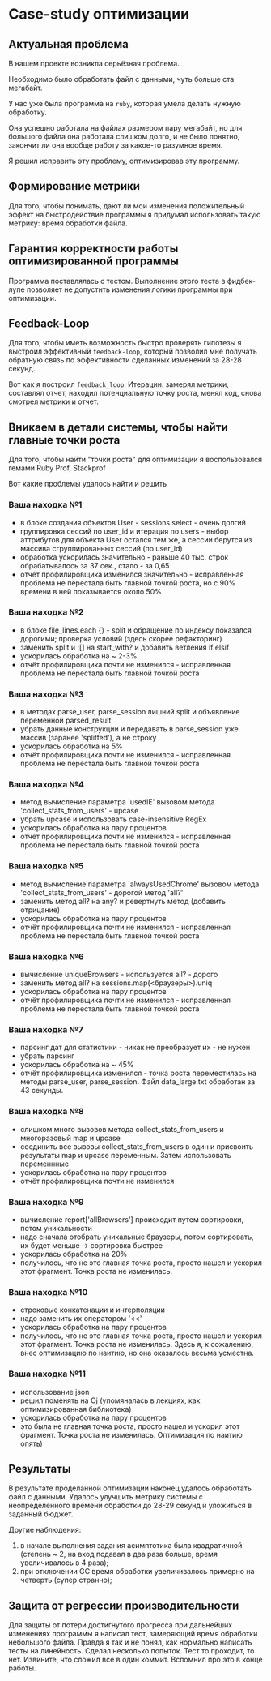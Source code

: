 # Case-study оптимизации

## Актуальная проблема
В нашем проекте возникла серьёзная проблема.

Необходимо было обработать файл с данными, чуть больше ста мегабайт.

У нас уже была программа на `ruby`, которая умела делать нужную обработку.

Она успешно работала на файлах размером пару мегабайт, но для большого файла она работала слишком долго, и не было понятно, закончит ли она вообще работу за какое-то разумное время.

Я решил исправить эту проблему, оптимизировав эту программу.

## Формирование метрики
Для того, чтобы понимать, дают ли мои изменения положительный эффект на быстродействие программы я придумал использовать такую метрику: время обработки файла.

## Гарантия корректности работы оптимизированной программы
Программа поставлялась с тестом. Выполнение этого теста в фидбек-лупе позволяет не допустить изменения логики программы при оптимизации.

## Feedback-Loop
Для того, чтобы иметь возможность быстро проверять гипотезы я выстроил эффективный `feedback-loop`, который позволил мне получать обратную связь по эффективности сделанных изменений за 28-28 секунд.

Вот как я построил `feedback_loop`: Итерации: замерял метрики, составлял отчет, находил потенциальную точку роста, менял код, снова смотрел метрики и отчет.

## Вникаем в детали системы, чтобы найти главные точки роста
Для того, чтобы найти "точки роста" для оптимизации я воспользовался гемами Ruby Prof, Stackprof

Вот какие проблемы удалось найти и решить

### Ваша находка №1
- в блоке создания объектов User - sessions.select - очень долгий
- группировка сессий по user_id и итерация по users - выбор аттрибутов для объекта User остался тем же, а сессии берутся из массива сгруппированных сессий (по user_id)
- обработка ускорилась значительно - раньше 40 тыс. строк обрабатывалось за 37 сек., стало - за 0,65
- отчёт профилировщика изменился значительно - исправленная проблема не перестала быть главной точкой роста, но с 90% времени в ней показывается около 50%

### Ваша находка №2
- в блоке file_lines.each {} - split и обращение по индексу показался дорогими; проверка условий (здесь скорее рефакторинг)
- заменить split и :[] на start_with? и добавить ветления if elsif
- ускорилась обработка на ~ 2-3%
- отчёт профилировщика почти не изменился - исправленная проблема не перестала быть главной точкой роста

### Ваша находка №3
- в методах parse_user, parse_session лишний split и объявление переменной parsed_result
- убрать данные конструкции и передавать в parse_session уже массив (заранее 'splitted'), а не строку
- ускорилась обработка на 5%
- отчёт профилировщика почти не изменился - исправленная проблема не перестала быть главной точкой роста

### Ваша находка №4
- метод вычисление параметра 'usedIE' вызовом метода 'collect_stats_from_users' - upcase
- убрать upcase и использовать case-insensitive RegEx
- ускорилась обработка на пару процентов
- отчёт профилировщика почти не изменился - исправленная проблема не перестала быть главной точкой роста

### Ваша находка №5
- метод вычисление параметра 'alwaysUsedChrome' вызовом метода 'collect_stats_from_users' - дорогой метод 'all?'
- заменить метод all? на any? и ревертнуть метод (добавить отрицание)
- ускорилась обработка на пару процентов
- отчёт профилировщика почти не изменился - исправленная проблема не перестала быть главной точкой роста

### Ваша находка №6
- вычисление uniqueBrowsers - используется all? - дорого
- заменить метод all? на sessions.map(<браузеры>).uniq
- ускорилась обработка на пару процентов
- отчёт профилировщика почти не изменился - исправленная проблема не перестала быть главной точкой роста

### Ваша находка №7
- парсинг дат для статистики - никак не преобразует их - не нужен
- убрать парсинг
- ускорилась обработка на ~ 45%
- отчёт профилировщика изменился - точка роста переместилась на методы parse_user, parse_session. Файл data_large.txt обработан за 43 секунды.

### Ваша находка №8
- слишком много вызовов метода collect_stats_from_users и многоразовый map и upcase
- соединить все вызовы collect_stats_from_users в один и присвоить результаты map и upcase переменным. Затем использовать переменнные
- ускорилась обработка на пару процентов
- отчёт профилировщика почти не изменился

### Ваша находка №9
- вычисление report['allBrowsers'] происходит путем сортировки, потом уникальности
- надо сначала отобрать уникальные браузеры, потом сортировать, их будет меньше -> сортировка быстрее
- ускорилась обработка на 20%
- получилось, что не это главная точка роста, просто нашел и ускорил этот фрагмент. Точка роста не изменилась.

### Ваша находка №10
- строковые конкатенации и интерполяции
- надо заменить их оператором '<<'
- ускорилась обработка на пару процентов
- получилось, что не это главная точка роста, просто нашел и ускорил этот фрагмент. Точка роста не изменилась. Здесь я, к сожалению, внес оптимизацию по наитию, но она оказалось весьма усместна.

### Ваша находка №11
- использование json
- решил поменять на Oj (упомяналась в лекциях, как оптимизированная библиотека)
- ускорилась обработка на пару процентов
- это была не главная точка роста, просто нашел и ускорил этот фрагмент. Точка роста не изменилась. Оптимизация по наитию опять)

## Результаты
В результате проделанной оптимизации наконец удалось обработать файл с данными.
Удалось улучшить метрику системы с неопределенного времени обработки до 28-29 секунд и уложиться в заданный бюджет.

Другие наблюдения:

1) в начале выполнения задания асимптотика была квадратичной (степень ~ 2, на вход подавал в два раза больше, время увеличивалось в 4 раза);
2) при отключении GC время обработки увеличивалось примерно на четверть (супер странно);


## Защита от регрессии производительности
Для защиты от потери достигнутого прогресса при дальнейших изменениях программы я написал тест, замеряющий время обработки небольшого файла.
Правда я так и не понял, как нормально написать тесты на линейность. Сделал несколько попыток. Тест то проходит, то нет.
Извините, что сложил все в один коммит. Вспомнил про это в конце работы.
